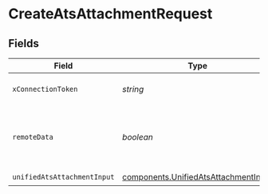 # CreateAtsAttachmentRequest


## Fields

| Field                                                                                        | Type                                                                                         | Required                                                                                     | Description                                                                                  | Example                                                                                      |
| -------------------------------------------------------------------------------------------- | -------------------------------------------------------------------------------------------- | -------------------------------------------------------------------------------------------- | -------------------------------------------------------------------------------------------- | -------------------------------------------------------------------------------------------- |
| `xConnectionToken`                                                                           | *string*                                                                                     | :heavy_check_mark:                                                                           | The connection token                                                                         |                                                                                              |
| `remoteData`                                                                                 | *boolean*                                                                                    | :heavy_minus_sign:                                                                           | Set to true to include data from the original Ats software.                                  | false                                                                                        |
| `unifiedAtsAttachmentInput`                                                                  | [components.UnifiedAtsAttachmentInput](../../models/components/unifiedatsattachmentinput.md) | :heavy_check_mark:                                                                           | N/A                                                                                          |                                                                                              |